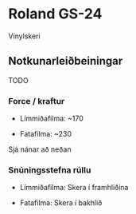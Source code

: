 # Roland GS-24

Vínylskeri

## Notkunarleiðbeiningar

TODO

### Force / kraftur

- Límmiðafilma: ~170

- Fatafilma: ~230

Sjá nánar að neðan 

### Snúningsstefna rúllu

- Límmiðafilma: Skera í framhliðina

- Fatafilma: Skera í bakhlið
